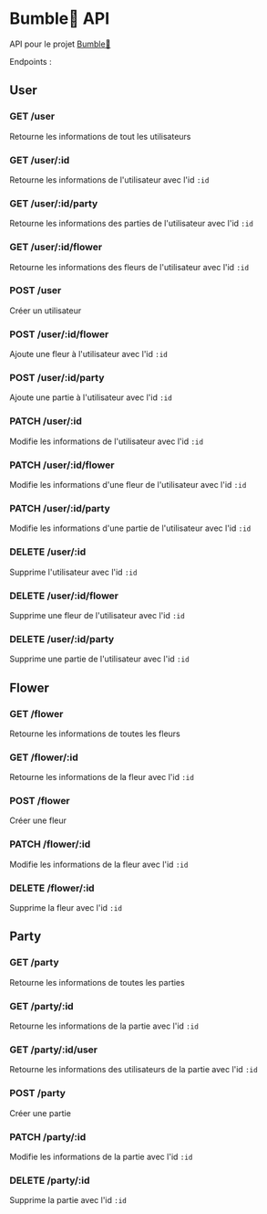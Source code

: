 # Bumble🐝 API

API pour le projet [Bumble🐝](https://github.com/TheRealEureka/BumbleBee)

Endpoints : 
    
## User
### GET /user
Retourne les informations de tout les utilisateurs
### GET /user/:id
Retourne les informations de l'utilisateur avec l'id `:id`
### GET /user/:id/party
Retourne les informations des parties de l'utilisateur avec l'id `:id`
### GET /user/:id/flower
Retourne les informations des fleurs de l'utilisateur avec l'id `:id`
### POST /user
Créer un utilisateur
### POST /user/:id/flower
Ajoute une fleur à l'utilisateur avec l'id `:id`
### POST /user/:id/party
Ajoute une partie à l'utilisateur avec l'id `:id`
### PATCH /user/:id
Modifie les informations de l'utilisateur avec l'id `:id`
### PATCH /user/:id/flower
Modifie les informations d'une fleur de l'utilisateur avec l'id `:id`
### PATCH /user/:id/party
Modifie les informations d'une partie de l'utilisateur avec l'id `:id`
### DELETE /user/:id
Supprime l'utilisateur avec l'id `:id`
### DELETE /user/:id/flower
Supprime une fleur de l'utilisateur avec l'id `:id`
### DELETE /user/:id/party
Supprime une partie de l'utilisateur avec l'id `:id`

## Flower
### GET /flower
Retourne les informations de toutes les fleurs
### GET /flower/:id
Retourne les informations de la fleur avec l'id `:id`
### POST /flower
Créer une fleur
### PATCH /flower/:id
Modifie les informations de la fleur avec l'id `:id`
### DELETE /flower/:id
Supprime la fleur avec l'id `:id`

## Party
### GET /party
Retourne les informations de toutes les parties
### GET /party/:id
Retourne les informations de la partie avec l'id `:id`
### GET /party/:id/user
Retourne les informations des utilisateurs de la partie avec l'id `:id`
### POST /party
Créer une partie
### PATCH /party/:id
Modifie les informations de la partie avec l'id `:id`
### DELETE /party/:id
Supprime la partie avec l'id `:id`


  
